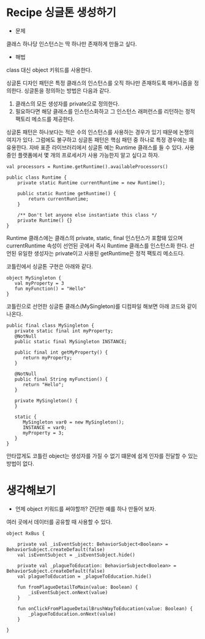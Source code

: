 # Recipe 싱글톤 생성하기


- 문제

클래스 하나당 인스턴스는 딱 하나만 존재하게 만들고 싶다.


- 해법

class 대신 object 키워드를 사용한다.


싱글톤 디자인 패턴은 특정 클래스의 인스턴스를 오직 하나만 존재하도록 매커니즘을 정의한다. 싱글톤을 정의하는 방법은 다음과 같다.

1. 클래스의 모든 생성자를 private으로 정의한다.
2. 필요하다면 해당 클래스를 인스턴스화하고 그 인스턴스 래퍼런스를 리턴하는 정적 팩토리 메소드를 제공한다.


싱글톤 패턴은 하나보다는 적은 수의 인스턴스를 사용하는 경우가 있기 때문에 논쟁의 여지가 있다. 그럼에도 불구하고 싱글톤 패턴은  핵심 패턴 중 하나로 특정 경우에는 꽤 유용한다.
자바 표준 라이브러리에서 싱글톤 예는 Runtime 클래스를 들 수 있다. 사용 중인 플랫폼에서 몇 개의 프로세서가 사용 가능한지 알고 싶다고 하자. 

```(kotlin)
val processors = Runtime.getRuntime().availableProcessors()

public class Runtime {
    private static Runtime currentRuntime = new Runtime();

    public static Runtime getRuntime() {
        return currentRuntime;
    }

    /** Don't let anyone else instantiate this class */
    private Runtime() {}
}
```

Runtime 클래스에는 클래스의 private, static, final 인스턴스가 포함돼 있으며 currentRuntime 속성이 선언된 곳에서 즉시 Runtime 클래스를 인스턴스화 한다.
선언된 유일한 생성자는 private이고 사용된 getRuntime은 정적 팩토리 메소드다.

코틀린에서 싱글톤 구현은 아래와 같다. 

```(kotlin)
object MySingleton {
   val myProperty = 3
   fun myFunction() = "Hello"
}
```

코틀린으로 선언한 싱글톤 클래스(MySingleton)를 디컴파일 해보면 아래 코드와 같이 나온다.

```(kotlin)
public final class MySingleton {
   private static final int myProperty;
   @NotNull
   public static final MySingleton INSTANCE;

   public final int getMyProperty() {
      return myProperty;
   }

   @NotNull
   public final String myFunction() {
      return "Hello";
   }

   private MySingleton() {
   }

   static {
      MySingleton var0 = new MySingleton();
      INSTANCE = var0;
      myProperty = 3;
   }
}
```

안타깝게도 코틀린 object는 생성자를 가질 수 없기 떄문에 쉽게 인자를 전달할 수 있는 방법이 없다.


# 생각해보기


- 언제 object 키워드를 써야할까? 간단한 예를 하나 만들어 보자.

여러 곳에서 데이터를 공유할 때 사용할 수 있다.

```(kotlin)
object RxBus {

    private val _isEventSubject: BehaviorSubject<Boolean> = BehaviorSubject.createDefault(false)
    val isEventSubject = _isEventSubject.hide()

    private val _plagueToEducation: BehaviorSubject<Boolean> = BehaviorSubject.createDefault(false)
    val plagueToEducation = _plagueToEducation.hide()

    fun fromPlagueDetailToMain(value: Boolean) {
        _isEventSubject.onNext(value)
    }

    fun onClickFromPlagueDetailBrushWayToEducation(value: Boolean) {
        _plagueToEducation.onNext(value)
    }

}
```
